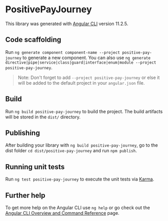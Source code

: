 # PositivePayJourney

This library was generated with [Angular CLI](https://github.com/angular/angular-cli) version 11.2.5.

## Code scaffolding

Run `ng generate component component-name --project positive-pay-journey` to generate a new component. You can also use `ng generate directive|pipe|service|class|guard|interface|enum|module --project positive-pay-journey`.
> Note: Don't forget to add `--project positive-pay-journey` or else it will be added to the default project in your `angular.json` file. 

## Build

Run `ng build positive-pay-journey` to build the project. The build artifacts will be stored in the `dist/` directory.

## Publishing

After building your library with `ng build positive-pay-journey`, go to the dist folder `cd dist/positive-pay-journey` and run `npm publish`.

## Running unit tests

Run `ng test positive-pay-journey` to execute the unit tests via [Karma](https://karma-runner.github.io).

## Further help

To get more help on the Angular CLI use `ng help` or go check out the [Angular CLI Overview and Command Reference](https://angular.io/cli) page.
